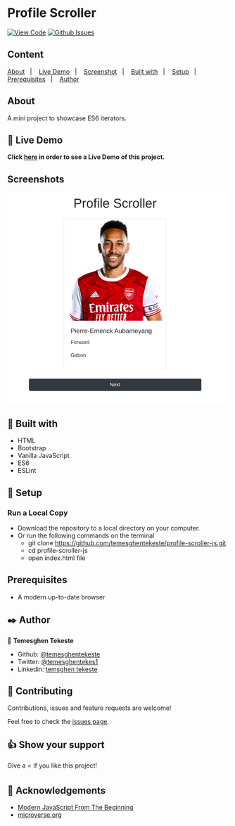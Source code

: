 # Profile Scroller

[![View Code](https://img.shields.io/badge/View%20-Code-green)](https://github.com/temesghentekeste/profile-scroller-js/pulls)
[![Github Issues](https://img.shields.io/badge/GitHub-Issues-orange)](https://github.com/temesghentekeste/profile-scroller-js/issues)


## Content

<a text-align="center" href="#about">About</a>&nbsp;&nbsp;&nbsp;|&nbsp;&nbsp;&nbsp;
<a href="#live">Live Demo</a>&nbsp;&nbsp;&nbsp;|&nbsp;&nbsp;&nbsp;
<a href="#screenshots">Screenshot</a>&nbsp;&nbsp;&nbsp;|&nbsp;&nbsp;&nbsp;
<a href="#with">Built with</a>&nbsp;&nbsp;&nbsp;|&nbsp;&nbsp;&nbsp;
<a href="#setup">Setup</a>&nbsp;&nbsp;&nbsp;|&nbsp;&nbsp;&nbsp;
<a href="#prerequisites">Prerequisites</a>&nbsp;&nbsp;&nbsp;|&nbsp;&nbsp;&nbsp;
<a href="#author">Author</a>


## About <a name = "about"></a>

A mini project to showcase ES6 iterators.

## 🔴 Live Demo <a name = "live"></a>

**Click [here](https://profile-scroller-js.netlify.app/) in order to see a Live Demo of this project.**

## Screenshots <a name = "screenshots"></a>

![screenshot](./images/screenshot.png) 


## 🔧 Built with<a name = "with"></a>

- HTML
- Bootstrap
- Vanilla JavaScript
- ES6
- ESLint

## 🔨 Setup<a name = "setup"></a>
### Run a Local Copy
- Download the repository to a local directory on your computer.
- Or run the following commands on the terminal
  - git clone https://github.com/temesghentekeste/profile-scroller-js.git
  - cd profile-scroller-js
  - open index.html file

## Prerequisites<a name = "prerequisites"></a>
- A modern up-to-date browser

## ✒️  Author <a name = "author"></a>

👤 **Temesghen Tekeste**

- Github: [@temesghentekeste](https://github.com/temesghentekeste)
- Twitter: [@temesghentekes1](https://twitter.com/temesghentekes1)
- Linkedin: [temsghen tekeste](https://www.linkedin.com/in/temesghentekeste/)


## 🤝 Contributing

Contributions, issues and feature requests are welcome!

Feel free to check the [issues page](https://github.com/temesghentekeste/profile-scroller-js/issues).


## 👍 Show your support

Give a ⭐️ if you like this project!

## :clap: Acknowledgements
- <a href="https://www.udemy.com/course/modern-javascript-from-the-beginning/" target="_blank">Modern JavaScript From The Beginning</a>
- <a href="https://www.microverse.org/" target="_blank">microverse.org</a>
</div>
